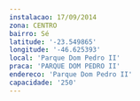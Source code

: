 ```yaml
---
instalacao: 17/09/2014
zona: CENTRO
bairro: Sé
latitude: '-23.549865'
longitude: '-46.625393'
local: 'Parque Dom Pedro II'
praca: 'PARQUE DOM PEDRO II'
endereco: 'Parque Dom Pedro II'
capacidade: '250'
---
```

